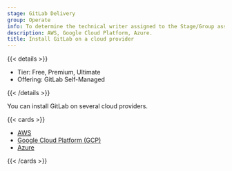 ```yaml
---
stage: GitLab Delivery
group: Operate
info: To determine the technical writer assigned to the Stage/Group associated with this page, see https://handbook.gitlab.com/handbook/product/ux/technical-writing/#assignments
description: AWS, Google Cloud Platform, Azure.
title: Install GitLab on a cloud provider
---
```


{{< details >}}

- Tier: Free, Premium, Ultimate
- Offering: GitLab Self-Managed

{{< /details >}}

You can install GitLab on several cloud providers.

{{< cards >}}

- [AWS](aws/_index.md)
- [Google Cloud Platform (GCP)](google_cloud_platform/_index.md)
- [Azure](azure/_index.md)

{{< /cards >}}
